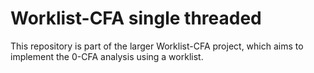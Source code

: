 # Worklist-CFA single threaded # 

This repository is part of the larger Worklist-CFA project, which aims to implement the 0-CFA analysis using a worklist. 
